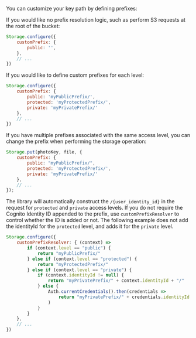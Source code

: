 You can customize your key path by defining prefixes:

If you would like no prefix resolution logic, such as perform S3 requests at the root of the bucket:

```javascript
Storage.configure({
    customPrefix: {
        public: '',
    },
    // ...
})
```

If you would like to define custom prefixes for each level:

```javascript
Storage.configure({
    customPrefix: {
        public: 'myPublicPrefix/',
        protected: 'myProtectedPrefix/',
        private: 'myPrivatePrefix/'
    },
    // ...
})
```

If you have multiple prefixes associated with the same access level, you can change the prefix when performing the storage operation:

```javascript
Storage.put(photoKey, file, {
    customPrefix: {
        public: "myPublicPrefix/",
        protected: 'myProtectedPrefix/',
        private: 'myPrivatePrefix/'
    },
    // ...
});
```

The library will automatically construct the `/{user_identity_id}` in the request for `protected` and `private` access levels. If you do not require the Cognito Identity ID appended to the prefix, use `customPrefixResolver` to control whether the ID is added or not. The following example does not add the identityId for the `protected` level, and adds it for the `private` level.

```javascript
Storage.configure({
    customPrefixResolver: { (context) => 
        if (context.level == "public") {
            return "myPublicPrefix/"
        } else if (context.level == "protected") {
            return "myProtectedPrefix/"
        } else if (context.level == "private") {
            if (context.identityId != null) {
                return "myPrivatePrefix/" + context.identityId + "/"
            } else {
                Auth.currentCredentials().then(credentials => 
                    return "myPrivatePrefix/" + credentials.identityId + "/"
                )
            }
        }
    },
    // ...
})
```
